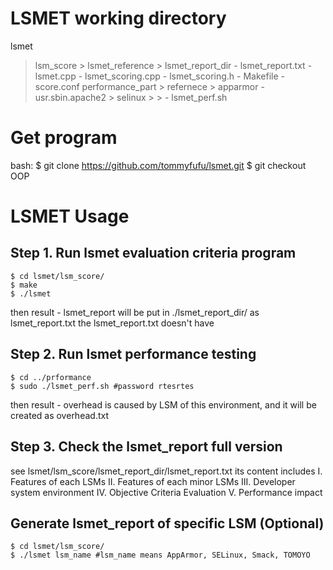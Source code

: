 # LSMET working directory
lsmet
> lsm_score
    > lsmet_reference
    > lsmet_report_dir
        - lsmet_report.txt 
    - lsmet.cpp
    - lsmet_scoring.cpp
    - lsmet_scoring.h
    - Makefile
    - score.conf 
> performance_part
    > refernece
        > apparmor
            - usr.sbin.apache2
        > selinux
            > 
            > 
    - lsmet_perf.sh
# Get program
bash:
$ git clone https://github.com/tommyfufu/lsmet.git
$ git checkout OOP

# LSMET Usage
## Step 1. Run lsmet evaluation criteria program
```bash=
$ cd lsmet/lsm_score/
$ make
$ ./lsmet
```
then result - lsmet_report will be put in ./lsmet_report_dir/ as lsmet_report.txt
the lsmet_report.txt doesn't have 
## Step 2. Run lsmet performance testing
```bash=
$ cd ../prformance
$ sudo ./lsmet_perf.sh #password rtesrtes
```
then result - overhead is caused by LSM of this environment, and it will be created as overhead.txt
## Step 3. Check the lsmet_report full version
see lsmet/lsm_score/lsmet_report_dir/lsmet_report.txt
its content includes 
I. Features of each LSMs
II. Features of each minor LSMs
III. Developer system environment
IV. Objective Criteria Evaluation
V. Performance impact

## Generate lsmet_report of specific LSM (Optional)
```bash=
$ cd lsmet/lsm_score/
$ ./lsmet lsm_name #lsm_name means AppArmor, SELinux, Smack, TOMOYO
```

